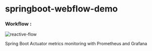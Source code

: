 # springboot-webflow-demo

### Workflow :

![reactive-flow](https://user-images.githubusercontent.com/25712816/113294351-7f577880-9314-11eb-859e-23504ccdebaf.PNG)

Spring Boot Actuator metrics monitoring with Prometheus and Grafana